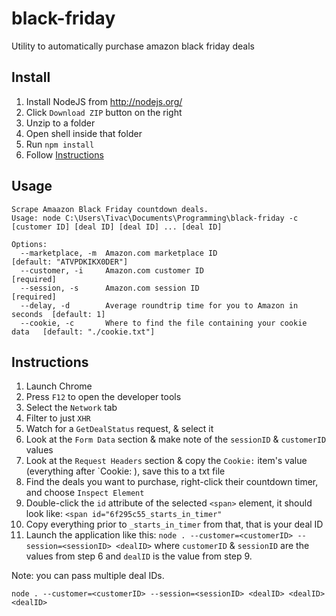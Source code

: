 black-friday
=============

Utility to automatically purchase amazon black friday deals

## Install ##

1.  Install NodeJS from http://nodejs.org/
2.  Click `Download ZIP` button on the right
3.  Unzip to a folder
4.  Open shell inside that folder
5.  Run `npm install`
6.  Follow [Instructions](#instructions)

## Usage ##

    Scrape Amaazon Black Friday countdown deals.
    Usage: node C:\Users\Tivac\Documents\Programming\black-friday -c [customer ID] [deal ID] [deal ID] ... [deal ID]

    Options:
      --marketplace, -m  Amazon.com marketplace ID                            [default: "ATVPDKIKX0DER"]
      --customer, -i     Amazon.com customer ID                               [required]
      --session, -s      Amazon.com session ID                                [required]
      --delay, -d        Average roundtrip time for you to Amazon in seconds  [default: 1]
      --cookie, -c       Where to find the file containing your cookie data   [default: "./cookie.txt"]

## Instructions ##

1.  Launch Chrome
2.  Press `F12` to open the developer tools
3.  Select the `Network` tab
4.  Filter to just `XHR`
5.  Watch for a `GetDealStatus` request, & select it
6.  Look at the `Form Data` section & make note of the `sessionID` & `customerID` values
7.  Look at the `Request Headers` section & copy the `Cookie:` item's value (everything after `Cookie: ), save this to a txt file
8.  Find the deals you want to purchase, right-click their countdown timer, and choose `Inspect Element`
9.  Double-click the `id` attribute of the selected `<span>` element, it should look like: `<span id="6f295c55_starts_in_timer"`
10. Copy everything prior to `_starts_in_timer` from that, that is your deal ID
11. Launch the application like this: `node . --customer=<customerID> --session=<sessionID> <dealID>` where `customerID` & `sessionID` are the values from step 6 and `dealID` is the value from step 9.

Note: you can pass multiple deal IDs.

    node . --customer=<customerID> --session=<sessionID> <dealID> <dealID> <dealID>
